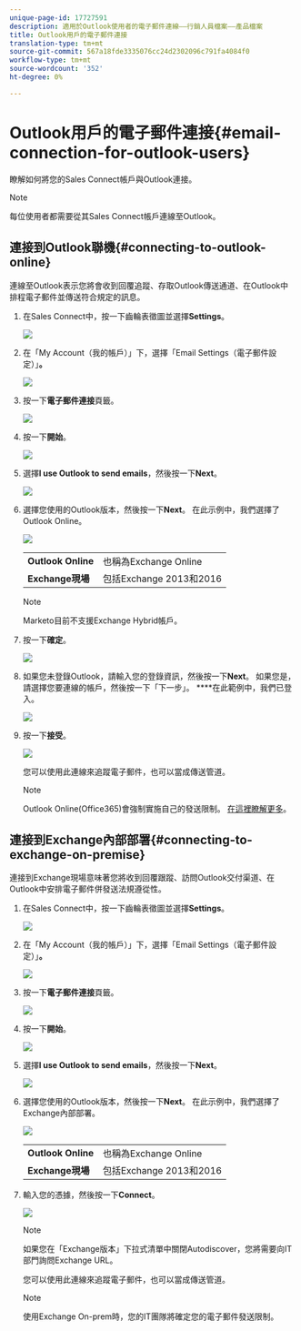 ```yaml
---
unique-page-id: 17727591
description: 適用於Outlook使用者的電子郵件連線——行銷人員檔案——產品檔案
title: Outlook用戶的電子郵件連接
translation-type: tm+mt
source-git-commit: 567a18fde3335076cc24d2302096c791fa4084f0
workflow-type: tm+mt
source-wordcount: '352'
ht-degree: 0%

---
```



# Outlook用戶的電子郵件連接{#email-connection-for-outlook-users}

瞭解如何將您的Sales Connect帳戶與Outlook連接。

>[!NOTE]
>
>每位使用者都需要從其Sales Connect帳戶連線至Outlook。

## 連接到Outlook聯機{#connecting-to-outlook-online}

連線至Outlook表示您將會收到回覆追蹤、存取Outlook傳送通道、在Outlook中排程電子郵件並傳送符合規定的訊息。

1. 在Sales Connect中，按一下齒輪表徵圖並選擇&#x200B;**Settings**。

   ![](assets/one.png)

1. 在「My Account（我的帳戶）」下，選擇「Email Settings（電子郵件設定）」**。**

   ![](assets/two.png)

1. 按一下&#x200B;**電子郵件連接**&#x200B;頁籤。

   ![](assets/three.png)

1. 按一下&#x200B;**開始**。

   ![](assets/four.png)

1. 選擇&#x200B;**I use Outlook to send emails**，然後按一下&#x200B;**Next**。

   ![](assets/five-a.png)

1. 選擇您使用的Outlook版本，然後按一下&#x200B;**Next**。 在此示例中，我們選擇了Outlook Online。

   ![](assets/six-a.png)

   <table> 
    <tbody>
     <tr>
      <td><strong>Outlook Online</strong></td> 
      <td>也稱為Exchange Online</td> 
     </tr>
     <tr>
      <td><strong>Exchange現場</strong></td> 
      <td>包括Exchange 2013和2016</td> 
     </tr>
    </tbody>
   </table>

   >[!NOTE]
   >
   >Marketo目前不支援Exchange Hybrid帳戶。

1. 按一下&#x200B;**確定**。

   ![](assets/seven-a.png)

1. 如果您未登錄Outlook，請輸入您的登錄資訊，然後按一下&#x200B;**Next**。 如果您是，請選擇您要連線的帳戶，然後按一下「下一步」。 ****&#x200B;在此範例中，我們已登入。

   ![](assets/eight-a.png)

1. 按一下&#x200B;**接受**。

   ![](assets/nine-a.png)

   您可以使用此連線來追蹤電子郵件，也可以當成傳送管道。

   >[!NOTE]
   >
   >Outlook Online(Office365)會強制實施自己的發送限制。 [在這裡瞭解更多](/help/marketo/product-docs/marketo-sales-connect/email/email-delivery/email-connection-throttling.md#email-provider-limits)。

## 連接到Exchange內部部署{#connecting-to-exchange-on-premise}

連接到Exchange現場意味著您將收到回覆跟蹤、訪問Outlook交付渠道、在Outlook中安排電子郵件併發送法規遵從性。

1. 在Sales Connect中，按一下齒輪表徵圖並選擇&#x200B;**Settings**。

   ![](assets/one.png)

1. 在「My Account（我的帳戶）」下，選擇「Email Settings（電子郵件設定）」**。**

   ![](assets/two.png)

1. 按一下&#x200B;**電子郵件連接**&#x200B;頁籤。

   ![](assets/three.png)

1. 按一下&#x200B;**開始**。

   ![](assets/four.png)

1. 選擇&#x200B;**I use Outlook to send emails**，然後按一下&#x200B;**Next**。

   ![](assets/five-a.png)

1. 選擇您使用的Outlook版本，然後按一下&#x200B;**Next**。 在此示例中，我們選擇了Exchange內部部署。

   ![](assets/six-b.png)

   <table> 
    <tbody>
     <tr>
      <td><strong>Outlook Online</strong></td> 
      <td>也稱為Exchange Online</td> 
     </tr>
     <tr>
      <td><strong>Exchange現場</strong></td> 
      <td>包括Exchange 2013和2016</td> 
     </tr>
    </tbody>
   </table>

1. 輸入您的憑據，然後按一下&#x200B;**Connect**。

   ![](assets/seven-b.png)

   >[!NOTE]
   >
   >如果您在「Exchange版本」下拉式清單中關閉Autodiscover，您將需要向IT部門詢問Exchange URL。

   您可以使用此連線來追蹤電子郵件，也可以當成傳送管道。

   >[!NOTE]
   >
   >使用Exchange On-prem時，您的IT團隊將確定您的電子郵件發送限制。
